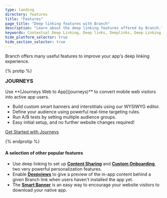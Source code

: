 ```yaml
---
type: landing
directory: features
title: "Features"
page_title: "Deep linking features with Branch"
description: "Learn about the deep linking features offered by Branch."
keywords: Contextual Deep Linking, Deep links, Deeplinks, Deep Linking, Deeplinking, Deferred Deep Linking, Deferred Deeplinking, Google App Indexing, Google App Invites, Apple Universal Links, Android App Links, Apple Spotlight Search, Facebook App Links, AppLinks, Deepviews, Deep views, Dashboard, iOS9
hide_platform_selector: true
hide_section_selector: true
---
```


Branch offers many useful features to improve your app's deep linking experience.

{% protip %}

<h3 style="margin-top:0;">JOURNEYS <i class="fa fa-star" style="margin-left:10px;" aria-hidden="true"></i></h3>
Use **[Journeys Web to App](journeys)** to convert mobile web visitors into active app users.

- Build custom smart banners and interstitials using our WYSIWYG editor.
- Define your audience using powerful real-time targeting rules.
- Run A/B tests by setting multiple audience groups.
- Easy initial setup, and no further website changes required!

<a href="journeys" class="get-started btn btn-primary btn-lg" style="margin-bottom:0;">Get Started with Journeys</a>
<div class="clearfix"></div>
{% endprotip %}

#### A selection of other popular features

- Use deep linking to set up **[Content Sharing](content-sharing)** and **[Custom Onboarding](custom-onboarding)**, two very powerful personalization features.
- Enable **[Deepviews](deepviews)** to give a preview of the in-app content behind a given Branch link when users haven't installed the app yet.
- The **[Smart Banner](smart-banner)** is an easy way to encourage your website visitors to download your native app.
